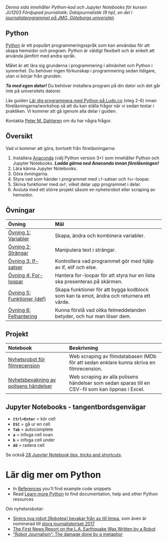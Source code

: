 *Denna sida innehåller Python-kod och Jupyter Notebooks för kursen JU1203 Fördjupad journalistik: Datajournalistik (9 hp), en del i [journalistprogrammet på JMG, Göteborgs universitet](https://jmg.gu.se/utbildning/journalistutbildning/kandidatprogrammet).*

## Python

[Python](https://sv.wikipedia.org/wiki/Python_(programspr%C3%A5k)) är ett populärt programmeringsspråk som kan användas för att skapa hemsidor och program. Python är väldigt flexibelt och är enkelt att använda jämfört med andra språk.

Målet är att lära sig grunderna i programmering i allmänhet och Python i synnerhet. Du behöver ingen förkunskap i programmering sedan tidigare, utan vi börjar från grunden.

***Ta med egen dator!*** Du behöver installera program på din dator och det går inte på universitets datorer.

Läs guiden [Lär dig programmera med Python på Ludo.co](https://www.ludu.co/course/programmera-med-python) (steg 2-6) innan föreläsningarna/workshop så att du kan ställa frågor när vi sedan testar i praktiken. Vi kommer att gå igenom alla delar i guiden.

Kontakta [Peter M. Dahlgren](http://jmg.gu.se/om-institutionen/personal?userId=xdpete) om du har några frågor.

## Översikt

Vad vi kommer att göra, bortsett från föreläsningarna:

1. Installera [Anaconda](https://www.continuum.io/downloads/) (välj Python version 3+) som innehåller Python och Jupyter Notebooks. ***Ladda gärna ned Anaconda innan föreläsningen!***
2. Lära känna Jupyter Notebooks.
3. Göra övningarna.
4. Styra vad som händer i programmet med `if`-satser och `for`-loopar.
5. Skriva funktioner med `def`, vilket delar upp programmet i delar.
6. Avsluta med ett större projekt såsom en nyhetsrobot eller scraping av hemsidor.

## Övningar

Övning | Mål
:---------------- | :---------------------------------------
[Övning 1: Variabler](/Exercises/1-variables.md) | Skapa, ändra och kombinera variabler.
[Övning 2: Strängar](/Exercises/2-strings.md) | Manipulera text i strängar.
[Övning 3: If-satser](/Exercises/3-if-statements.md) | Kontrollera vad programmet gör med hjälp av if, elif och else.
[Övning 4: For-loopar](/Exercises/4-for.md) | Hantera for-loopar för att styra hur en lista ska presenteras på skärmen.
[Övning 5: Funktioner (def)](/Exercises/5-def.md) | Skapa funktioner för att bygga kodblock som kan ta emot, ändra och returnera ett värde.
[Övning 6: Felhantering](/Exercises/6-errors.md) | Kunna förstå vad olika felmeddelanden betyder, och hur man löser dem.

## Projekt

Notebook | Beskrivning
:---------------- | :---------------------------------------
[Nyhetsrobot för filmrecension](/newsrobot-moviereview.ipynb) | Web scraping av filmdatabasen IMDb för att sedan enklare kunna skriva en filmrecension.
[Nyhetsbevakning av polisens händelser](/polisen.ipynb) | Web scraping av alla polisens händelser som sedan sparas till en CSV-fil som kan öppnas i Excel.

## Jupyter Notebooks - tangentbordsgenvägar

- **`Ctrl+Enter`** = kör cell
- **`ESC`** = gå ur en cell
- **`Tab`** = autocomplete
- **`a`** = infoga cell ovan
- **`b`** = infoga cell under
- **`dd`** = radera cell

Se också [28 Jupyter Notebook tips, tricks and shortcuts](https://www.dataquest.io/blog/jupyter-notebook-tips-tricks-shortcuts/).

# Lär dig mer om Python

- In [References](https://github.com/peterdalle/mij/tree/master/References) you'll find example code snippets
- Read [Learn more Python](https://github.com/peterdalle/mij/blob/master/learn-more-python.md) to find documentation, help and other Python resources

Om nyhetsrobotar:

- [Sirens nya robot [Robotea] bevakar från ax till limpa](https://www.medievarlden.se/2017/06/sirens-nya-robot-bevakar-fran-ax-till-limpa/), som även är nominerad till [stora journalistpriset 2017](https://www.aftonbladet.se/nyheter/a/6rAp0/andrev-walden-nomineras-till-stora-journalistpriset)
- [The First News Report on the L.A. Earthquake Was Written by a Robot](http://www.slate.com/blogs/future_tense/2014/03/17/quakebot_los_angeles_times_robot_journalist_writes_article_on_la_earthquake.html)
- [“Robot Journalism”: The damage done by a metaphor](http://datadrivenjournalism.net/news_and_analysis/robot_journalism_the_damage_done_by_a_metaphor)
